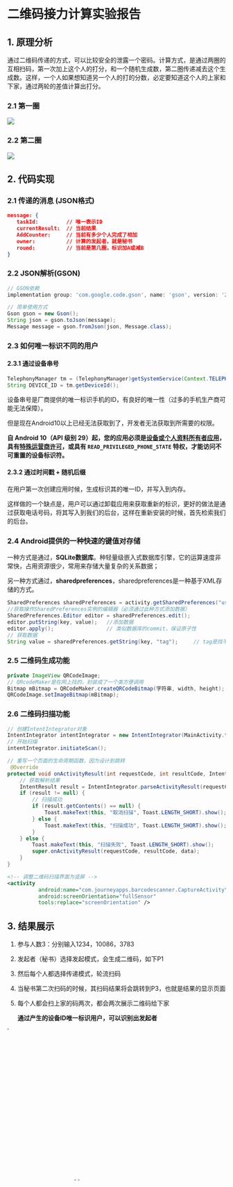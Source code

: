 # 二维码接力计算实验报告

## 1. 原理分析

通过二维码传递的方式，可以比较安全的泄露一个密码。计算方式，是通过两圈的互相扫码，第一次加上这个人的打分，和一个随机生成数，第二圈传递减去这个生成数。这样，一个人如果想知道另一个人的打的分数，必定要知道这个人的上家和下家，通过两轮的差值计算出打分。

### 2.1 第一圈


<a href="https://sm.ms/image/z3QEarUs6p4H5Om" target="_blank"><img src="https://s2.loli.net/2022/04/25/z3QEarUs6p4H5Om.png" /></a>

### 2.2 第二圈

<img src="https://s2.loli.net/2022/04/25/AmPq81Wf724hlv9.png" />

## 2. 代码实现

### 2.1 传递的消息 (JSON格式)

```json
message: {
   taskId:         // 唯一表示ID
   currentResult:  // 当前结果
   AddCounter:     // 当前有多少个人完成了相加
   owner:		   // 计算的发起者，就是秘书
   round:		   // 当前是第几圈，标识加A或减B
}
```

### 2.2 JSON解析(GSON)

```groovy
// GSON依赖
implementation group: 'com.google.code.gson', name: 'gson', version: '2.8.6'
```

```java
// 简单使用方式
Gson gson = new Gson();
String json = gson.toJson(message);
Message message = gson.fromJson(json, Message.class);
```

### 2.3 如何唯一标识不同的用户

#### 2.3.1 通过设备串号

```java
TelephonyManager tm = (TelephonyManager)getSystemService(Context.TELEPHONY_SERVICE); 
String DEVICE_ID = tm.getDeviceId();  
```

设备串号是厂商提供的唯一标识手机的ID，有良好的唯一性（过多的手机生产商可能无法保障）。

但是现在Android10以上已经无法获取到了，开发者无法获取到所需要的权限。

<strong>自 Android 10（API 级别 29）起，您的应用必须是[设备或个人资料所有者应用](https://source.android.google.cn/devices/tech/admin/managed-profiles#device_administration)，具有[特殊运营商许可](https://source.android.google.cn/devices/tech/config/uicc)，或具有 `READ_PRIVILEGED_PHONE_STATE` 特权，才能访问不可重置的设备标识符。</strong>

#### 2.3.2 通过时间戳 + 随机后缀

在用户第一次创建应用时候，生成标识其的唯一ID，并写入到内存。

这样做的一个缺点是，用户可以通过卸载应用来获取重新的标识，更好的做法是通过获取电话号码，将其写入到我们的后台，这样在重新安装的时候，首先检索我们的后台。

### 2.4 Android提供的一种快速的键值对存储

一种方式是通过，<b>SQLite数据库</b>。种轻量级嵌入式数据库引擎，它的运算速度非常快，占用资源很少，常用来存储大量复杂的关系数据；

另一种方式通过，<b>sharedpreferences</b>，sharedpreferences是一种基于XML存储的方式。

```java
SharedPreferences sharedPreferences = activity.getSharedPreferences("user_info", Context.MODE_PRIVATE);
//获取操作SharedPreferences实例的编辑器（必须通过此种方式添加数据）
SharedPreferences.Editor editor = sharedPreferences.edit();
editor.putString(key, value);	//添加数据
editor.apply();					// 类似数据库的commit，保证原子性
// 获取数据
String value = sharedPreferences.getString(key, "tag");		// tag是找不到的时候的返回值，可以修改
```

### 2.5 二维码生成功能

```java
private ImageView QRCodeImage;
// QRcodeMaker是在网上找的，封装成了一个类方便调用
Bitmap mBitmap = QRCodeMaker.createQRCodeBitmap(字符串, width, height);
QRCodeImage.setImageBitmap(mBitmap);
```

### 2.6 二维码扫描功能

```java
// 创建IntentIntegrator对象
IntentIntegrator intentIntegrator = new IntentIntegrator(MainActivity.this);
// 开始扫描
intentIntegrator.initiateScan();

// 重写一个页面的生命周期函数，因为设计到跳转
 @Override
protected void onActivityResult(int requestCode, int resultCode, Intent data) {
    // 获取解析结果
    IntentResult result = IntentIntegrator.parseActivityResult(requestCode, resultCode, data);
    if (result != null) {
        // 扫描成功
        if (result.getContents() == null) {
            Toast.makeText(this, "取消扫描", Toast.LENGTH_SHORT).show();
        } else {
            Toast.makeText(this, "扫描成功", Toast.LENGTH_SHORT).show();
        }
    } else {
        Toast.makeText(this, "扫描失败", Toast.LENGTH_SHORT).show();
        super.onActivityResult(requestCode, resultCode, data);
    }
}
```

```xml
<!-- 调整二维码扫描界面为竖屏 -->
<activity
          android:name="com.journeyapps.barcodescanner.CaptureActivity"
          android:screenOrientation="fullSensor"
          tools:replace="screenOrientation" />
```

## 3. 结果展示

1. 参与人数3：分别输入1234，10086，3783

2. 发起者（秘书）选择发起模式，会生成二维码，如下P1

3. 然后每个人都选择传递模式，轮流扫码

4. 当秘书第二次扫码的时候，其扫码结果将会跳转到P3，也就是结果的显示页面

5. 每个人都会扫上家的码两次，都会两次展示二维码给下家

   <b>通过产生的设备ID唯一标识用户，可以识别出发起者</b>
<img src="https://s2.loli.net/2022/04/25/FqTMcyerCblIjkR.jpg" style="zoom:25%; width:30%" />
<img src="https://s2.loli.net/2022/04/25/egBX73pwkG5fbKM.jpg" style="zoom:25%;" />
<img src="https://s2.loli.net/2022/04/25/lLWVXsiYJS1CNP8.jpg" style="zoom:25%;" />
